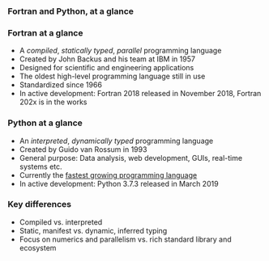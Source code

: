 <section>

### Fortran and Python, at a glance

</section>


<section>

### Fortran at a glance

* A _compiled_, _statically typed_, _parallel_ programming language
* Created by John Backus and his team at IBM in 1957
* Designed for scientific and engineering applications
* The oldest high-level programming language still in use
* Standardized since 1966
* In active development: Fortran 2018 released in November 2018, Fortran 202x is in the works

</section>

<section>

### Python at a glance

* An _interpreted_, _dynamically typed_ programming language
* Created by Guido van Rossum in 1993
* General purpose: Data analysis, web development, GUIs, real-time systems etc.
* Currently the [fastest growing programming language](https://stackoverflow.blog/2017/09/14/python-growing-quickly)
* In active development: Python 3.7.3 released in March 2019

</section>

<section>

### Key differences

* Compiled vs. interpreted
* Static, manifest vs. dynamic, inferred typing
* Focus on numerics and parallelism vs. rich standard library and ecosystem

</section>
